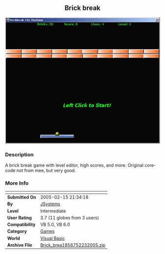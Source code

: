 ﻿<div align="center">

## Brick break

<img src="PIC20052231058557483.jpg">
</div>

### Description

A brick break game with level editor, high scores, and more. Original core-code not from mee, but very good.
 
### More Info
 


<span>             |<span>
---                |---
**Submitted On**   |2005-02-15 21:34:18
**By**             |[JSystems](https://github.com/Planet-Source-Code/PSCIndex/blob/master/ByAuthor/jsystems.md)
**Level**          |Intermediate
**User Rating**    |3.7 (11 globes from 3 users)
**Compatibility**  |VB 5\.0, VB 6\.0
**Category**       |[Games](https://github.com/Planet-Source-Code/PSCIndex/blob/master/ByCategory/games__1-38.md)
**World**          |[Visual Basic](https://github.com/Planet-Source-Code/PSCIndex/blob/master/ByWorld/visual-basic.md)
**Archive File**   |[Brick\_brea1856752232005\.zip](https://github.com/Planet-Source-Code/jsystems-brick-break__1-59108/archive/master.zip)








